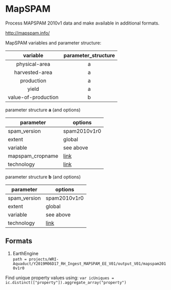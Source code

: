 # MapSPAM
Process MAPSPAM 2010v1 data and make available in additional formats.  

http://mapspam.info/  

MapSPAM variables and parameter structure:

**variable**|**parameter\_structure**
:-----:|:-----:
physical-area|a
harvested-area|a
production|a
yield|a
value-of-production|b

parameter structure **a** (and options)  

| parameter        | options                                                                              |
|------------------|--------------------------------------------------------------------------------------|
| spam_version     | spam2010v1r0                                                                         |
| extent           | global                                                                               |
| variable         | see above                                                                            |
| mapspam_cropname | [link](https://github.com/wri/MAPSPAM/blob/master/metadata_tables/mapspam_names.csv) |
| technology       | [link](https://github.com/wri/MAPSPAM/blob/master/metadata_tables/technologies.csv)  |


parameter structure **b** (and options)

| parameter        | options                                                                              |
|------------------|--------------------------------------------------------------------------------------|
| spam_version     | spam2010v1r0                                                                         |
| extent           | global                                                                               |
| variable         | see above                                                                            |
| technology       | [link](https://github.com/wri/MAPSPAM/blob/master/metadata_tables/structure_b.csv)   |






## Formats

1. EarthEngine  
`path = projects/WRI-Aquaduct/Y2019M06D17_RH_Ingest_MAPSPAM_EE_V01/output_V01/mapspam2010v1r0`  


Find unique property values using:
`var icUniques = ic.distinct(["property"]).aggregate_array("property")`



